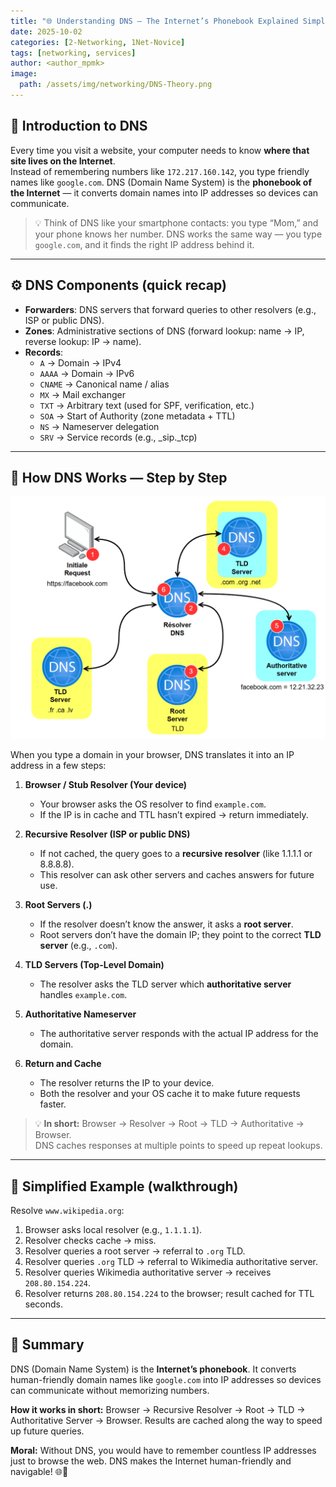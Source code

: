```yaml
---
title: "🌐 Understanding DNS — The Internet’s Phonebook Explained Simply"
date: 2025-10-02
categories: [2-Networking, 1Net-Novice]
tags: [networking, services]
author: <author_mpmk>
image:
  path: /assets/img/networking/DNS-Theory.png
---
```


## 🧾 Introduction to DNS

Every time you visit a website, your computer needs to know **where that site lives on the Internet**.  
Instead of remembering numbers like `172.217.160.142`, you type friendly names like `google.com`. DNS (Domain Name System) is the **phonebook of the Internet** — it converts domain names into IP addresses so devices can communicate.

> 💡 Think of DNS like your smartphone contacts: you type “Mom,” and your phone knows her number. DNS works the same way — you type `google.com`, and it finds the right IP address behind it.

---

## ⚙️ DNS Components (quick recap)

- **Forwarders**: DNS servers that forward queries to other resolvers (e.g., ISP or public DNS).  
- **Zones**: Administrative sections of DNS (forward lookup: name → IP, reverse lookup: IP → name).  
- **Records**:
  - `A` → Domain → IPv4
  - `AAAA` → Domain → IPv6
  - `CNAME` → Canonical name / alias
  - `MX` → Mail exchanger
  - `TXT` → Arbitrary text (used for SPF, verification, etc.)
  - `SOA` → Start of Authority (zone metadata + TTL)
  - `NS` → Nameserver delegation
  - `SRV` → Service records (e.g., _sip._tcp)

---

## 🔄 How DNS Works — Step by Step

<img src="/assets/img/networking/DNS-Schema.png" alt="DNS hierarchy diagram" />

When you type a domain in your browser, DNS translates it into an IP address in a few steps:

1. **Browser / Stub Resolver (Your device)**  
   - Your browser asks the OS resolver to find `example.com`.  
   - If the IP is in cache and TTL hasn’t expired → return immediately.

2. **Recursive Resolver (ISP or public DNS)**  
   - If not cached, the query goes to a **recursive resolver** (like 1.1.1.1 or 8.8.8.8).  
   - This resolver can ask other servers and caches answers for future use.

3. **Root Servers (.)**  
   - If the resolver doesn’t know the answer, it asks a **root server**.  
   - Root servers don’t have the domain IP; they point to the correct **TLD server** (e.g., `.com`).

4. **TLD Servers (Top-Level Domain)**  
   - The resolver asks the TLD server which **authoritative server** handles `example.com`.  

5. **Authoritative Nameserver**  
   - The authoritative server responds with the actual IP address for the domain.  

6. **Return and Cache**  
   - The resolver returns the IP to your device.  
   - Both the resolver and your OS cache it to make future requests faster.

> 💡 **In short:** Browser → Resolver → Root → TLD → Authoritative → Browser.  
> DNS caches responses at multiple points to speed up repeat lookups.

---

## 🧠 Simplified Example (walkthrough)

Resolve `www.wikipedia.org`:

1. Browser asks local resolver (e.g., `1.1.1.1`).  
2. Resolver checks cache → miss.  
3. Resolver queries a root server → referral to `.org` TLD.  
4. Resolver queries `.org` TLD → referral to Wikimedia authoritative server.  
5. Resolver queries Wikimedia authoritative server → receives `208.80.154.224`.  
6. Resolver returns `208.80.154.224` to the browser; result cached for TTL seconds.

---
 
## 📄 Summary

DNS (Domain Name System) is the **Internet’s phonebook**. It converts human-friendly domain names like `google.com` into IP addresses so devices can communicate without memorizing numbers.

**How it works in short:** Browser → Recursive Resolver → Root → TLD → Authoritative Server → Browser. Results are cached along the way to speed up future queries.

**Moral:** Without DNS, you would have to remember countless IP addresses just to browse the web. DNS makes the Internet human-friendly and navigable! 🌐📱